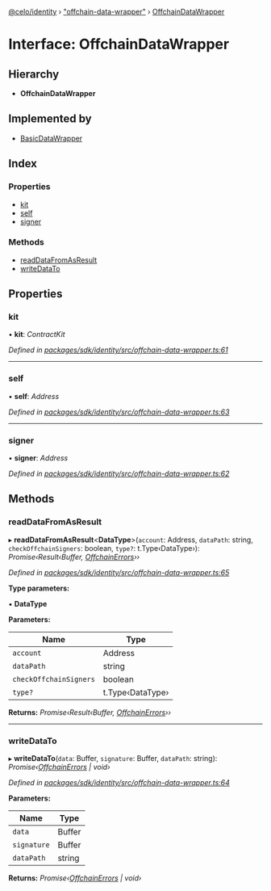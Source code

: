 [@celo/identity](../README.md) › ["offchain-data-wrapper"](../modules/_offchain_data_wrapper_.md) › [OffchainDataWrapper](_offchain_data_wrapper_.offchaindatawrapper.md)

# Interface: OffchainDataWrapper

## Hierarchy

* **OffchainDataWrapper**

## Implemented by

* [BasicDataWrapper](../classes/_offchain_data_wrapper_.basicdatawrapper.md)

## Index

### Properties

* [kit](_offchain_data_wrapper_.offchaindatawrapper.md#kit)
* [self](_offchain_data_wrapper_.offchaindatawrapper.md#self)
* [signer](_offchain_data_wrapper_.offchaindatawrapper.md#signer)

### Methods

* [readDataFromAsResult](_offchain_data_wrapper_.offchaindatawrapper.md#readdatafromasresult)
* [writeDataTo](_offchain_data_wrapper_.offchaindatawrapper.md#writedatato)

## Properties

###  kit

• **kit**: *ContractKit*

*Defined in [packages/sdk/identity/src/offchain-data-wrapper.ts:61](https://github.com/celo-org/celo-monorepo/blob/master/packages/sdk/identity/src/offchain-data-wrapper.ts#L61)*

___

###  self

• **self**: *Address*

*Defined in [packages/sdk/identity/src/offchain-data-wrapper.ts:63](https://github.com/celo-org/celo-monorepo/blob/master/packages/sdk/identity/src/offchain-data-wrapper.ts#L63)*

___

###  signer

• **signer**: *Address*

*Defined in [packages/sdk/identity/src/offchain-data-wrapper.ts:62](https://github.com/celo-org/celo-monorepo/blob/master/packages/sdk/identity/src/offchain-data-wrapper.ts#L62)*

## Methods

###  readDataFromAsResult

▸ **readDataFromAsResult**<**DataType**>(`account`: Address, `dataPath`: string, `checkOffchainSigners`: boolean, `type?`: t.Type‹DataType›): *Promise‹Result‹Buffer, [OffchainErrors](../modules/_offchain_data_wrapper_.md#offchainerrors)››*

*Defined in [packages/sdk/identity/src/offchain-data-wrapper.ts:65](https://github.com/celo-org/celo-monorepo/blob/master/packages/sdk/identity/src/offchain-data-wrapper.ts#L65)*

**Type parameters:**

▪ **DataType**

**Parameters:**

Name | Type |
------ | ------ |
`account` | Address |
`dataPath` | string |
`checkOffchainSigners` | boolean |
`type?` | t.Type‹DataType› |

**Returns:** *Promise‹Result‹Buffer, [OffchainErrors](../modules/_offchain_data_wrapper_.md#offchainerrors)››*

___

###  writeDataTo

▸ **writeDataTo**(`data`: Buffer, `signature`: Buffer, `dataPath`: string): *Promise‹[OffchainErrors](../modules/_offchain_data_wrapper_.md#offchainerrors) | void›*

*Defined in [packages/sdk/identity/src/offchain-data-wrapper.ts:64](https://github.com/celo-org/celo-monorepo/blob/master/packages/sdk/identity/src/offchain-data-wrapper.ts#L64)*

**Parameters:**

Name | Type |
------ | ------ |
`data` | Buffer |
`signature` | Buffer |
`dataPath` | string |

**Returns:** *Promise‹[OffchainErrors](../modules/_offchain_data_wrapper_.md#offchainerrors) | void›*
